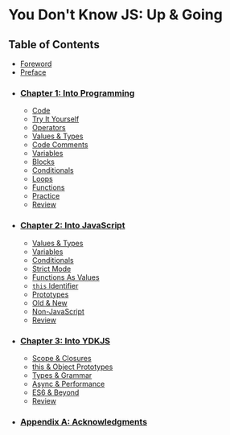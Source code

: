 # You Don't Know JS: Up & Going

## Table of Contents

* [Foreword](foreword.md)
* [Preface](../preface.md)
* ### [Chapter 1: Into Programming](ch1.md)
	- [Code](ch1.md#code)
	- [Try It Yourself](ch1.md#try-it-yourself)
	- [Operators](ch1.md#operators)
	- [Values & Types](ch1.md#values-types)
	- [Code Comments](ch1.md#code-comments)
	- [Variables](ch1.md#variables)
	- [Blocks](ch1.md#blocks)
	- [Conditionals](ch1.md#conditionals)
	- [Loops](ch1.md#loops)
	- [Functions](ch1.md#functions)
	- [Practice](ch1.md#practice)
	- [Review](ch1.md#review)
* ### [Chapter 2: Into JavaScript](#ch2.md)
	- [Values & Types](ch2.md#values-types)
	- [Variables](ch2.md#variables)
	- [Conditionals](ch2.md#conditionals)
	- [Strict Mode](ch2.md#strict-mode)
	- [Functions As Values](ch2.md#functions-as-values)
	- [`this` Identifier](ch2.md#-this-identifier)
	- [Prototypes](ch2.md#prototypes)
	- [Old & New](ch2.md#old-new)
	- [Non-JavaScript](ch2.md#non-javascript)
	- [Review](ch2.md#review)
* ### [Chapter 3: Into YDKJS](#ch3.md)
	- [Scope & Closures](#scope-closures)
	- [this & Object Prototypes](#-this-object-prototypes)
	- [Types & Grammar](#types-grammar)
	- [Async & Performance](#async-performance)
	- [ES6 & Beyond](#es6-beyond)
	- [Review](#review)
* ### [Appendix A: Acknowledgments](apA.md)
